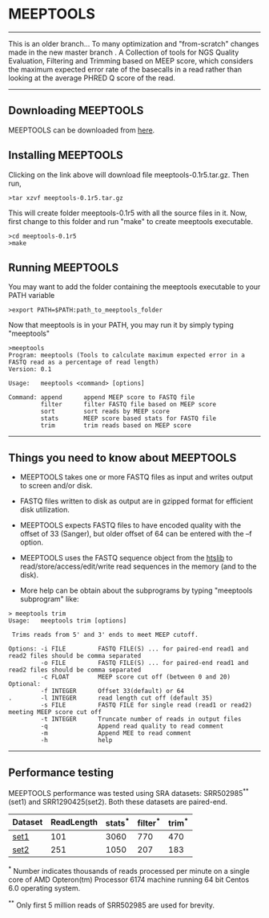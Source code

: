 # MEEPTOOLS
---
This is an older branch... To many optimization and "from-scratch" changes made in the new master branch .
A Collection of tools for NGS Quality Evaluation, Filtering and Trimming based on MEEP score, which considers the maximum expected error rate of the basecalls in a read rather than looking at the average PHRED Q score of the read.

---

## Downloading MEEPTOOLS

MEEPTOOLS can be downloaded from [here](https://github.com/nisheth/meeptools/archive/v0.1r5.tar.gz).

## Installing MEEPTOOLS

Clicking on the link above will download file meeptools-0.1r5.tar.gz. Then run,

```
>tar xzvf meeptools-0.1r5.tar.gz
```

This will create folder meeptools-0.1r5 with all the source files in it.
Now, first change to this folder and run "make" to create meeptools executable.

```
>cd meeptools-0.1r5
>make
```

## Running MEEPTOOLS

You may want to add the folder containing the meeptools executable to your PATH variable

```
>export PATH=$PATH:path_to_meeptools_folder
```

Now that meeptools is in your PATH, you may run it by simply typing "meeptools"

```
>meeptools
Program: meeptools (Tools to calculate maximum expected error in a FASTQ read as a percentage of read length)
Version: 0.1

Usage:   meeptools <command> [options]

Command: append      append MEEP score to FASTQ file
         filter      filter FASTQ file based on MEEP score
         sort        sort reads by MEEP score
         stats       MEEP score based stats for FASTQ file
         trim        trim reads based on MEEP score

```

---
## Things you need to know about MEEPTOOLS

* MEEPTOOLS takes one or more FASTQ files as input and writes output to screen and/or disk.

* FASTQ files written to disk as output are in gzipped format for efficient disk utilization.

* MEEPTOOLS expects FASTQ files to have encoded quality with the offset of 33 (Sanger), but older offset of 64 can be entered with the –f option.

* MEEPTOOLS uses the FASTQ sequence object from the [htslib](http://www.htslib.org/) to read/store/access/edit/write read sequences in the memory (and to the disk).

* More help can be obtain about the subprograms by typing "meeptools subprogram" like:

```
> meeptools trim
Usage:   meeptools trim [options]

 Trims reads from 5' and 3' ends to meet MEEP cutoff.

Options: -i FILE         FASTQ FILE(S) ... for paired-end read1 and read2 files should be comma separated
         -o FILE         FASTQ FILE(S) ... for paired-end read1 and read2 files should be comma separated
         -c FLOAT        MEEP score cut off (between 0 and 20)
Optional:
         -f INTEGER      Offset 33(default) or 64
.        -l INTEGER      read length cut off (default 35)
         -s FILE         FASTQ FILE for single read (read1 or read2) meeting MEEP score cut off
         -t INTEGER      Truncate number of reads in output files
         -q              Append read quality to read comment
         -m              Append MEE to read comment
         -h              help
```
---

## Performance testing

MEEPTOOLS performance was tested using SRA datasets: SRR502985<sup>**</sup>(set1) and SRR1290425(set2). Both these datasets are paired-end.

| Dataset | ReadLength | stats<sup>*</sup> | filter<sup>*</sup> | trim<sup>*</sup> |
|---------|------------|-------------------|--------------------|------------------|
| [set1](http://trace.ncbi.nlm.nih.gov/Traces/sra/?run=SRR502985)    | 101        | 3060              | 770                | 470              |
| [set2](http://trace.ncbi.nlm.nih.gov/Traces/sra/?run=SRR1290425)    | 251        | 1050              | 207                | 183              |

<sup>*</sup> Number indicates thousands of reads processed per minute on a single core of AMD Opteron(tm) Processor 6174 machine running 64 bit Centos 6.0 operating system.

<sup>**</sup> Only first 5 million reads of SRR502985 are used for brevity.


